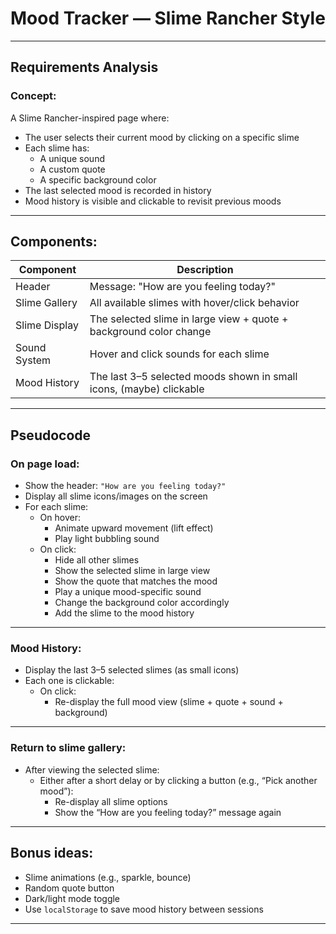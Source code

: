 #  Mood Tracker — Slime Rancher Style

---

##  Requirements Analysis

###  Concept:
A Slime Rancher-inspired page where:
- The user selects their current mood by clicking on a specific slime
- Each slime has:
  - A unique sound
  - A custom quote
  - A specific background color
- The last selected mood is recorded in history
- Mood history is visible and clickable to revisit previous moods

---

##  Components:

| Component        | Description                                                            |
|------------------|------------------------------------------------------------------------|
| Header           | Message: "How are you feeling today?"                                  |
| Slime Gallery    | All available slimes with hover/click behavior                          |
| Slime Display    | The selected slime in large view + quote + background color change      |
| Sound System     | Hover and click sounds for each slime                                   |
| Mood History     | The last 3–5 selected moods shown in small icons, (maybe) clickable             |

---

##  Pseudocode

###  On page load:

- Show the header: `"How are you feeling today?"`
- Display all slime icons/images on the screen
- For each slime:
  - On hover:
    - Animate upward movement (lift effect)
    - Play light bubbling sound
  - On click:
    - Hide all other slimes
    - Show the selected slime in large view
    - Show the quote that matches the mood
    - Play a unique mood-specific sound
    - Change the background color accordingly
    - Add the slime to the mood history

---

###  Mood History:

- Display the last 3–5 selected slimes (as small icons)
- Each one is clickable:
  - On click:
    - Re-display the full mood view (slime + quote + sound + background)

---

###  Return to slime gallery:

- After viewing the selected slime:
  - Either after a short delay or by clicking a button (e.g., “Pick another mood”):
    - Re-display all slime options
    - Show the “How are you feeling today?” message again

---

##  Bonus ideas:

- Slime animations (e.g., sparkle, bounce)
- Random quote button
- Dark/light mode toggle
- Use `localStorage` to save mood history between sessions

---
